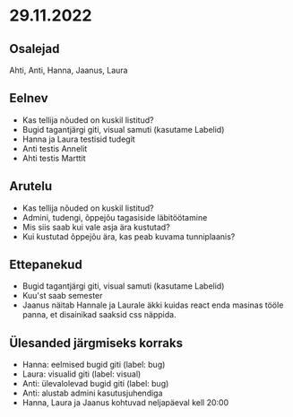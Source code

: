 # 29.11.2022
 
## Osalejad 
Ahti, Anti, Hanna, Jaanus, Laura

## Eelnev
* Kas tellija nõuded on kuskil listitud?
* Bugid tagantjärgi giti, visual samuti (kasutame Labelid)
* Hanna ja Laura testisid tudegit
* Anti testis Annelit
* Ahti testis Marttit

## Arutelu
* Kas tellija nõuded on kuskil listitud?
* Admini, tudengi, õppejõu tagasiside läbitöötamine
* Mis siis saab kui vale asja ära kustutad?
* Kui kustutad õppejõu ära, kas peab kuvama tunniplaanis?

## Ettepanekud
* Bugid tagantjärgi giti, visual samuti (kasutame Labelid)
* Kuu'st saab semester
* Jaanus näitab Hannale ja Laurale äkki kuidas react enda masinas tööle panna, et disainikad saaksid css näppida.

## Ülesanded järgmiseks korraks
* Hanna: eelmised bugid giti (label: bug)
* Laura: visualid giti (label: visual)
* Anti: ülevalolevad bugid giti (label: bug)
* Anti: alustab admini kasutusjuhendiga
* Hanna, Laura ja Jaanus kohtuvad neljapäeval kell 20:00
